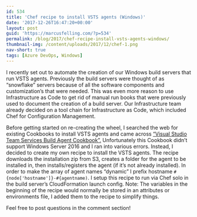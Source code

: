 ```yaml
---
id: 534
title: 'Chef recipe to install VSTS agents (Windows)'
date: '2017-12-26T16:47:20+00:00'
layout: post
guid: 'https://marcusfelling.com/?p=534'
permalink: /blog/2017/chef-recipe-install-vsts-agents-windows/
thumbnail-img: /content/uploads/2017/12/chef-1.png
nav-short: true
tags: [Azure DevOps, Windows]
---
```



I recently set out to automate the creation of our Windows build servers that run VSTS agents. Previously the build servers were thought of as “snowflake” servers because of all the software components and customization’s that were needed. This was even more reason to use Infrastructure as Code to get rid of manual run books that were previously used to document the creation of a build server. Our Infrastructure team already decided on a tool chain for Infrastructure as Code, which included Chef for Configuration Management.

Before getting started on re-creating the wheel, I searched the web for existing Cookbooks to install VSTS agents and came across [“Visual Studio Team Services Build Agent Cookbook”.](https://supermarket.chef.io/cookbooks/vsts_build_agent) Unfortunately this Cookbook didn’t support Windows Server 2016 and I ran into various errors. Instead, I decided to create my own recipe to install the VSTS agents. The recipe downloads the installation zip from S3, creates a folder for the agent to be installed in, then installs/registers the agent (if it’s not already installed). In order to make the array of agent names “dynamic” I prefix hostname `#{node['hostname']}-#{agentname)`. I setup this recipe to run via Chef solo in the build server’s CloudFormation launch config. Note: The variables in the beginning of the recipe would normally be stored in an attributes or environments file, I added them to the recipe to simplify things.

Feel free to post questions in the comment section!

<script src="https://gist.github.com/MarcusFelling/f1f2039d9d5ca11cb20ae17412ccdbac.js"></script>